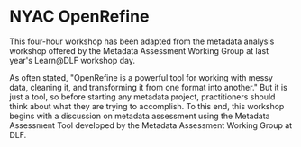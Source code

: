 # NYAC OpenRefine
This four-hour workshop has been adapted from the metadata analysis workshop offered by the Metadata Assessment Working Group at last year's Learn@DLF workshop day. 

As often stated, "OpenRefine is a powerful tool for working with messy data, cleaning it, and transforming it from one format into another." But it is just a tool, so before starting any metadata project, practitioners should think about what they are trying to accomplish. To this end, this workshop begins with a discussion on metadata assessment using the Metadata Assessment Tool developed by the Metadata Assessment Working Group at DLF.
